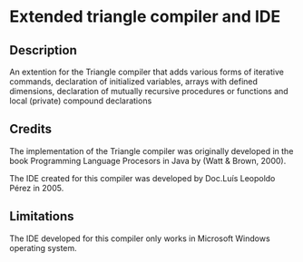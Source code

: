 # Extended triangle compiler and IDE

## Description

An extention for the Triangle compiler that adds various forms of iterative commands, 
declaration of initialized variables, arrays with defined dimensions, declaration of
mutually recursive procedures or functions and local (private) compound declarations

## Credits

The implementation of the Triangle compiler was originally developed in the 
book Programming Language Procesors in Java by (Watt & Brown, 2000).

The IDE created for this compiler was developed by Doc.Luís Leopoldo Pérez in 2005.

## Limitations

The IDE developed for this compiler only works in Microsoft Windows operating system.


